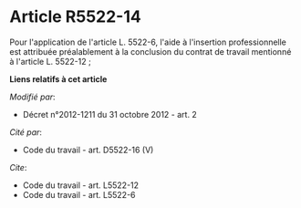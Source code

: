 # Article R5522-14

Pour l'application de l'article L. 5522-6,              l'aide à l'insertion professionnelle est attribuée préalablement à la
conclusion du contrat de travail mentionné à l'article L. 5522-12 ;

**Liens relatifs à cet article**

_Modifié par_:

  - Décret n°2012-1211 du 31 octobre 2012 - art. 2

_Cité par_:

  - Code du travail - art. D5522-16 (V)

_Cite_:

  - Code du travail - art. L5522-12
  - Code du travail - art. L5522-6
